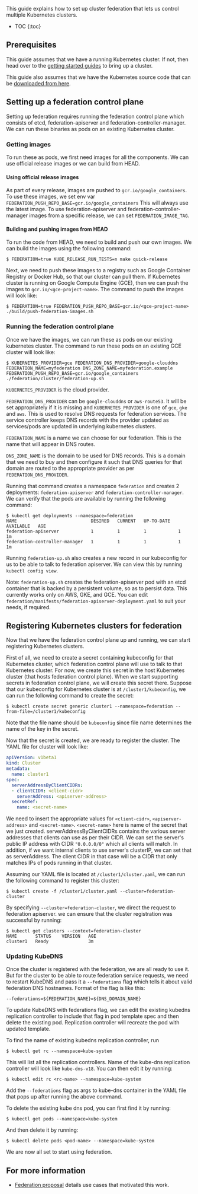 ---
---
This guide explains how to set up cluster federation that lets us control multiple Kubernetes clusters.


* TOC
{:toc}

## Prerequisites

This guide assumes that we have a running Kubernetes cluster.
If not, then head over to the [getting started guides](/docs/getting-started-guides/) to bring up a cluster.

This guide also assumes that we have the Kubernetes source code that can be
[downloaded from here](/docs/getting-started-guides/binary_release/).

## Setting up a federation control plane

Setting up federation requires running the federation control plane which
consists of etcd, federation-apiserver and federation-controller-manager.
We can run these binaries as pods on an existing Kubernetes cluster.

### Getting images

To run these as pods, we first need images for all the components. We can use
official release images or we can build from HEAD.

#### Using official release images

As part of every release, images are pushed to `gcr.io/google_containers`. To use
these images, we set env var `FEDERATION_PUSH_REPO_BASE=gcr.io/google_containers`
This will always use the latest image.
To use federation-apiserver and federation-controller-manager images from a specific release, we can set `FEDERATION_IMAGE_TAG`.

#### Building and pushing images from HEAD

To run the code from HEAD, we need to build and push our own images.
We can build the images using the following command:

```shell
$ FEDERATION=true KUBE_RELEASE_RUN_TESTS=n make quick-release
```

Next, we need to push these images to a registry such as Google Container Registry or Docker Hub, so that our cluster can pull them.
If Kubernetes cluster is running on Google Compute Engine (GCE), then we can push the images to `gcr.io/<gce-project-name>`.
The command to push the images will look like:

```shell
$ FEDERATION=true FEDERATION_PUSH_REPO_BASE=gcr.io/<gce-project-name> ./build/push-federation-images.sh
```

### Running the federation control plane

Once we have the images, we can run these as pods on our existing kubernetes cluster.
The command to run these pods on an existing GCE cluster will look like:

```shell
$ KUBERNETES_PROVIDER=gce FEDERATION_DNS_PROVIDER=google-clouddns FEDERATION_NAME=myfederation DNS_ZONE_NAME=myfederation.example FEDERATION_PUSH_REPO_BASE=gcr.io/google_containers ./federation/cluster/federation-up.sh
```

`KUBERNETES_PROVIDER` is the cloud provider.

`FEDERATION_DNS_PROVIDER` can be `google-clouddns` or `aws-route53`. It will be
set appropriately if it is missing and `KUBERNETES_PROVIDER` is one of `gce`, `gke` and `aws`.
This is used to resolve DNS requests for federation services. The service
controller keeps DNS records with the provider updated as services/pods are
updated in underlying kubernetes clusters.

`FEDERATION_NAME` is a name we can choose for our federation. This is the name that will appear in DNS routes.

`DNS_ZONE_NAME` is the domain to be used for DNS records. This is a domain that we
need to buy and then configure it such that DNS queries for that domain are
routed to the appropriate provider as per `FEDERATION_DNS_PROVIDER`.

Running that command creates a namespace `federation` and creates 2 deployments: `federation-apiserver` and `federation-controller-manager`.
We can verify that the pods are available by running the following command:

```shell
$ kubectl get deployments --namespace=federation
NAME                            DESIRED   CURRENT   UP-TO-DATE   AVAILABLE   AGE
federation-apiserver            1         1         1            1           1m
federation-controller-manager   1         1         1            1           1m
```

Running `federation-up.sh` also creates a new record in our kubeconfig for us
to be able to talk to federation apiserver. We can view this by running
`kubectl config view`.

Note: `federation-up.sh` creates the federation-apiserver pod with an etcd
container that is backed by a persistent volume, so as to persist data. This
currently works only on AWS, GKE, and GCE.  You can edit
`federation/manifests/federation-apiserver-deployment.yaml` to suit your needs,
if required.

## Registering Kubernetes clusters for federation

Now that we have the federation control plane up and running, we can start registering Kubernetes clusters.

First of all, we need to create a secret containing kubeconfig for that Kubernetes cluster, which federation control plane will use to talk to that Kubernetes cluster.
For now, we create this secret in the host Kubernetes cluster (that hosts federation control plane). When we start supporting secrets in federation control plane, we will create this secret there.
Suppose that our kubeconfig for Kubernetes cluster is at `/cluster1/kubeconfig`, we can run the following command to create the secret:

```shell
$ kubectl create secret generic cluster1 --namespace=federation --from-file=/cluster1/kubeconfig
```

Note that the file name should be `kubeconfig` since file name determines the name of the key in the secret.

Now that the secret is created, we are ready to register the cluster. The YAML file for cluster will look like:

```yaml
apiVersion: v1beta1
kind: Cluster
metadata:
  name: cluster1
spec:
  serverAddressByClientCIDRs:
  - clientCIDR: <client-cidr>
    serverAddress: <apiserver-address>
  secretRef:
    name: <secret-name>
```

We need to insert the appropriate values for `<client-cidr>`, `<apiserver-address>` and `<secret-name>`.
`<secret-name>` here is name of the secret that we just created.
serverAddressByClientCIDRs contains the various server addresses that clients
can use as per their CIDR. We can set the server's public IP address with CIDR
`"0.0.0.0/0"` which all clients will match. In addition, if we want internal
clients to use server's clusterIP, we can set that as serverAddress. The client
CIDR in that case will be a CIDR that only matches IPs of pods running in that
cluster.

Assuming our YAML file is located at `/cluster1/cluster.yaml`, we can run the following command to register this cluster:

```shell
$ kubectl create -f /cluster1/cluster.yaml --cluster=federation-cluster

```

By specifying `--cluster=federation-cluster`, we direct the request to federation apiserver.
we can ensure that the cluster registration was successful by running:

```shell
$ kubectl get clusters --context=federation-cluster
NAME       STATUS    VERSION   AGE
cluster1   Ready               3m
```

### Updating KubeDNS

Once the cluster is registered with the federation, we are all ready to use it.
But for the cluster to be able to route federation service requests, we need to restart
KubeDNS and pass it a `--federations` flag which tells it about valid federation DNS hostnames.
Format of the flag is like this:

```
--federations=${FEDERATION_NAME}=${DNS_DOMAIN_NAME}
```

To update KubeDNS with federations flag, we can edit the existing kubedns replication controller to
include that flag in pod template spec and then delete the existing pod. Replication controller will
recreate the pod with updated template.

To find the name of existing kubedns replication controller, run

```shell
$ kubectl get rc --namespace=kube-system
```

This will list all the replication controllers. Name of the kube-dns replication
controller will look like `kube-dns-v18`. You can then edit it by running:

```shell
$ kubectl edit rc <rc-name> --namespace=kube-system
```
Add the `--federations` flag as args to kube-dns container in the YAML file that
pops up after running the above command.

To delete the existing kube dns pod, you can first find it by running:

```shell
$ kubectl get pods --namespace=kube-system
```

And then delete it by running:

```shell
$ kubectl delete pods <pod-name> --namespace=kube-system
```

We are now all set to start using federation.

## For more information

 * [Federation proposal](https://github.com/kubernetes/kubernetes/blob/{{page.githubbranch}}/docs/proposals/federation.md) details use cases that motivated this work.
